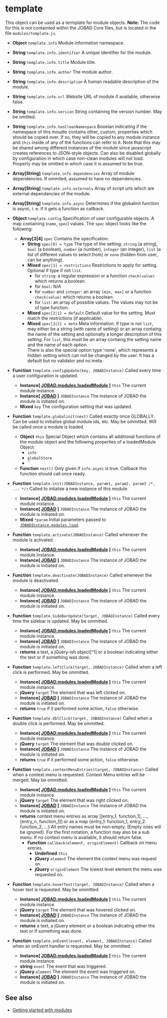 # template

This object can be used as a termplate for module objects. **Note:** The code for this is not containted within the JOBAD Core files, but is located in the file `modules/template.js`. 

* **Object** `template.info` Module information namespace. 
* **String** `template.info.identifier` A unique identifier for the module. 
* **String** `template.info.title` Module title. 
* **String** `template.info.author` The module author. 
* **String** `template.info.description` A human readable description of the module. 
* **String** `template.info.url` Website URL of module if available, otherwise false. 
* **String** `template.info.version` String containing the version number. May be omitted. 
* **String** `template.info.hasCleanNamespace` Booelan indicating if the namespace of this moudle contains other, custom, properties which should be copied over. If so, they will be copied to any module instance and `this` inside of any of the functions can refer to it. Note that this may be shared among different instances of the module since javascript creates references to JSON-style objects. Can also be disabled globally by configuration in which case non-clean modules will not load. Property may be omitted in which case it is assumed to be true. 
* **Array[String]** `template.info.dependencies` Array of module dependencies. If ommited, assumed to have no dependencies. 
* **Array[String]** `template.info.externals` Array of script urls which are external dependencies of the module. 
* **Array[String]** `template.info.async` Determines if the globalinit function is async, i. e. if it gets a function as callback. 

* **Object** `template.config` Specification of user configurable objects. A map containing (`name`, `spec`) values. The `spec` object looks like the following:
	* **Array[3|4]** `spec` Contains the specification. 
		* **String** `spec[0] = type` The type of the setting: `string` (a string), `bool` (a boolean), `number` (a number), `integer` (an integer), `list` (a list of different values to select from) or `none` (hidden from user, can be anything). 
		* **Mixed** `spec[1] = restrictions` Restrictions to apply for setting. Optional if type if not `list`. 
			* for `string`: a regular expression or a function `check(value)` which returns a boolean. 
			* for `bool`: N/A
			* for `number` and `integer`: an array `[min, max]` or a function `check(value)` which returns a boolean. 
			* for `list`: an array of possible values. The values may not be of type function. 
		* **Mixed** `spec[2|1] = default` Default value for the setting. Must match the restrictions (if applicable). 
		* **Mixed** `spec[3|2] = meta` Meta information. If type is not `list`, may either be a string (with name of setting) 
		or an array containg the name of the setting and optionally a longer description of this setting. For `list`, this must be an array containg the setting name 
		and the name of each option.  
		There is also the special option type 'none', which represents a hidden setting which can not be changed by the user. It has a default but no validator and no meta. 

* **Function** `template.configUpdate(key, JOBADInstance)` Called every time a user configuration is updated.  
	* **Instance[ [JOBAD.modules.loadedModule](JOBAD/JOBAD.modules/loadedModule.md) ]** `this` The current module instance. 
	* **Instance[ [JOBAD](JOBAD/JOBADInstance/index.md) ]** `JOBADInstance` The instance of JOBAD the module is initiated on. 
	* **Mixed** `key` The configuration setting that was updated. 

* **Function** `template.globalinit(next)` Called exactly once GLOBALLY. Can be used to initialise global module ids, etc. May be ommitted. Will be called once a module is loaded. 
	* **Object** `this` Special Object which contains all additional functions of the module object and the following properties of a loadedModule Object: 
		* `info`
		* `globalStore`
		* ``
	* **Function** `next()` Only given if `info.async` is true. Callback this function should call once ready. 

* **Function** `template.init(JOBADInstance, param1, param2, param3 /*, ... */)` Called to intialise a new instance of this module. 
	* **Instance[ [JOBAD.modules.loadedModule](JOBAD/JOBAD.modules/loadedModule.md) ]** `this` The current module instance. 
	* **Instance[ [JOBAD](JOBAD/JOBADInstance/index.md) ]** `JOBADInstance` The instance of JOBAD the module is initiated on. 
	* **Mixed** `*param` Initial parameters passed to [`JOBADInstance.modules.load`](JOBAD/JOBADInstance/modules.md). 

* **Function** `template.activate(JOBADInstance)` Called whenever the module is activated. 
	* **Instance[ [JOBAD.modules.loadedModule](JOBAD/JOBAD.modules/loadedModule.md) ]** `this` The current module instance. 
	* **Instance[ [JOBAD](JOBAD/JOBADInstance/index.md) ]** `JOBADInstance` The instance of JOBAD the module is initiated on. 

* **Function** `template.deactivate(JOBADInstance)` Called whenever the module is deactivated. 
	* **Instance[ [JOBAD.modules.loadedModule](JOBAD/JOBAD.modules/loadedModule.md) ]** `this` The current module instance. 
	* **Instance[ [JOBAD](JOBAD/JOBADInstance/index.md) ]** `JOBADInstance` The instance of JOBAD the module is initiated on. 

* **Function** `template.SideBarUpdate(target, JOBADInstance)` Called every time the sidebar is updated. May be ommitted. 
	* **Instance[ [JOBAD.modules.loadedModule](JOBAD/JOBAD.modules/loadedModule.md) ]** `this` The current module instance. 
	* **Instance[ [JOBAD](JOBAD/JOBADInstance/index.md) ]** `JOBADInstance` The instance of JOBAD the module is initiated on. 
	* **returns** a text, a jQuery-ish object[^1] or a boolean indicating either the text or if something was done. 

* **Function** `template.leftClick(target, JOBADInstance)` Called when a left click is performed. May be ommitted. 
	* **Instance[ [JOBAD.modules.loadedModule](JOBAD/JOBAD.modules/loadedModule.md) ]** `this` The current module instance. 
	* **jQuery** `target` The element that was left clicked on. 
	* **Instance[ [JOBAD](JOBAD/JOBADInstance/index.md) ]** `JOBADInstance` The instance of JOBAD the module is initiated on. 
	* **returns** `true` if it performed some action, `false` otherwise. 
	
* **Function** `template.dblClick(target, JOBADInstance)` Called when a double click is performed. May be ommitted. 
	* **Instance[ [JOBAD.modules.loadedModule](JOBAD/JOBAD.modules/loadedModule.md) ]** `this` The current module instance. 
	* **jQuery** `target` The element that was double clicked on. 
	* **Instance[ [JOBAD](JOBAD/JOBADInstance/index.md) ]** `JOBADInstance` The instance of JOBAD the module is initiated on. 
	* **returns** `true` if it performed some action, `false` otherwise. 


* **Function** `template.contextMenuEntries(target, JOBADInstance)` Called when a context menu is requested. Context Menu entries will be merged. May be ommitted. 
	* **Instance[ [JOBAD.modules.loadedModule](JOBAD/JOBAD.modules/loadedModule.md) ]** `this` The current module instance. 
	* **jQuery** `target` The element that was right clicked on. 
	* **Instance[ [JOBAD](JOBAD/JOBADInstance/index.md) ]** `JOBADInstance` The instance of JOBAD the module is initiated on. 
	* **returns** context menu entries as array [[entry_1, function_1], ..., [entry_n, function_1]] or as a map {entry_1: function_1, entry_2: function_2, ...} All entry names must be non-empty. (Empty ones will be ignored). For the first notation, a function may also be a sub menu. If no context menu is available, it should return false. 
		* **Function** `callback(element, originElement)` Callback on menu entries. 
			* **Undefined** `this`
			* **jQuery** `element` The element the context menu was request on. 
			* **jQuery** `originElement` The lowest level element the menu was requested on. 
* **Function** `template.hoverText(target, JOBADInstance)` Called when a hover text is requested. May be ommitted. 
	* **Instance[ [JOBAD.modules.loadedModule](JOBAD/JOBAD.modules/loadedModule.md) ]** `this` The current module instance. 
	* **jQuery** `target` The element that was hovered clicked on. 
	* **Instance[ [JOBAD](JOBAD/JOBADInstance/index.md) ]** `JOBADInstance` The instance of JOBAD the module is initiated on. 
	* **returns** a text, a jQuery element or a boolean indicating either the text or if something was done. 
* **Function** `template.onEvent(event, element, JOBADInstance)` Called when an onEvent handler is requested. May be ommitted. 
	* **Instance[ [JOBAD.modules.loadedModule](JOBAD/JOBAD.modules/loadedModule.md) ]** `this` The current module instance. 
	* **string** `event` The event that was triggered. 
	* **jQuery** `element` The element the event was triggered on. 
	* **Instance[ [JOBAD](JOBAD/JOBADInstance/index.md) ]** `JOBADInstance` The instance of JOBAD the module is initiated on. 

## See also
* [Getting started with modules](../intro/modules.md)